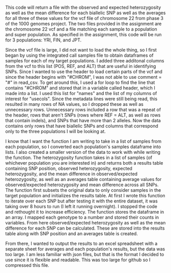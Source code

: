 This code will return a file with the observed and expected heterozygosity as well as the mean difference for each biallelic SNP as well as the averages for all three of these values for the vcf file of chromosome 22 from phase 3 of the 1000 genomes project. The two files provided in the assignment are the chromosome 22 vcf and a file matching each sample to a population and super population. As specified in the assignment, this code will be run for 3 populations: YRI, FIN, and JPT.

Since the vcf file is large, I did not want to load the whole thing, so I first began by using the integrated call samples file to obtain dataframes of samples for each of my target populations. I added three additonal columns from the vcf to this list (POS, REF, and ALT) that are useful in identifying SNPs. Since I wanted to use the header to load certain parts of the vcf and since the header begins with "#CHROM", I was not able to use comment = "#" in read_csv. To get around this, I used a for loop to find the line that contains "#CHROM" and stored that in a variable called header, which I made into a list. I used this list for "names" and the list of my columns of interest for "usecols". Since the metadata lines were still being read, this resulted in many rows of NA values, so I dropped these as well as unnecessary rows. Unnecessary rows included a row that was a repeat of the header, rows that aren't SNPs (rows where REF = ALT, as well as rows that contain indels), and SNPs that have more than 2 alleles. Now the data contains only rows that have biallelic SNPs and columns that correspond only to the three populations I will be looking at.

I know that I want the function I am writing to take in a list of samples from each population, so I converted each population's samples dataframe into lists. I also created a smaller version of the data to work with while writing the function. The heterozygosity function takes in a list of samples (of whichever population you are interested in) and returns both a results table containing SNP position, observed heterozygosity, expected heterozygosity, and the mean difference in observed/expected heterozygosity, as well as an averages table containing average values for observed/expected heterozygosity and mean difference across all SNPs. The function first subsets the original data to only consider samples in the target population and initializes the results table. At first I wrote this function to iterate over each SNP but after testing it with the entire dataset, it was taking over 8 hours to run (I left it running overnight). I stopped the code and rethought it to increase efficiency. The function stores the dataframe in an array. I mapped each genotype to a number and stored their counts in variables. From here observed/expected heterozygosity as well as the mean difference for each SNP can be calculated. These are stored into the results table along with SNP position and an averages table is created.

From there, I wanted to output the results to an excel spreadsheet with a separate sheet for averages and each population's results, but the data was too large. I am less familiar with json files, but that is the format I decided to use since it is flexible and readable. This was too large for github so I compressed this file.